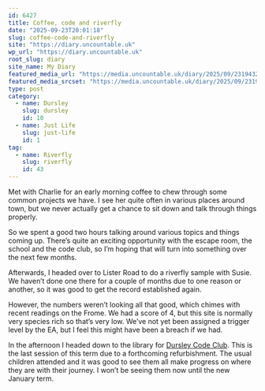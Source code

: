 ```yaml
---
id: 6427
title: Coffee, code and riverfly
date: "2025-09-23T20:01:18"
slug: coffee-code-and-riverfly
site: "https://diary.uncountable.uk"
wp_url: "https://diary.uncountable.uk"
root_slug: diary
site_name: My Diary
featured_media_url: "https://media.uncountable.uk/diary/2025/09/23194329/IMG20250923112601.webp"
featured_media_srcset: "https://media.uncountable.uk/diary/2025/09/23194329/IMG20250923112601-300x169.webp 300w, https://media.uncountable.uk/diary/2025/09/23194329/IMG20250923112601-1024x576.webp 1024w, https://media.uncountable.uk/diary/2025/09/23194329/IMG20250923112601-150x150.webp 150w, https://media.uncountable.uk/diary/2025/09/23194329/IMG20250923112601-640x360.webp 640w, https://media.uncountable.uk/diary/2025/09/23194329/IMG20250923112601.webp 1959w"
type: post
category:
  - name: Dursley
    slug: dursley
    id: 10
  - name: Just Life
    slug: just-life
    id: 1
tag:
  - name: Riverfly
    slug: riverfly
    id: 43
---
```



<p>Met with Charlie for an early morning coffee to chew through some common projects we have.  I see her quite often in various places around town, but we never actually get a chance to sit down and talk through things properly.</p>



<p>So we spent a good two hours talking around various topics and things coming up.  There&#8217;s quite an exciting opportunity with the escape room, the school and the code club, so I&#8217;m hoping that will turn into something over the next few months.</p>



<p>Afterwards, I headed over to Lister Road to do a riverfly sample with Susie. We haven&#8217;t done one there for a couple of months due to one reason or another, so it was good to get the record established again.</p>



<p>However, the numbers weren&#8217;t looking all that good, which chimes with recent readings on the Frome.  We had a score of 4, but this site is normally very species rich so that&#8217;s very low.  We&#8217;ve not yet been assigned a trigger level by the EA, but I feel this might have been a breach if we had.</p>



<p>In the afternoon I headed down to the library for <a href="https://www.facebook.com/dursleycodeclub">Dursley Code Club</a>.  This is the last session of this term due to a forthcoming refurbishment.  The usual children attended and it was good to see them all make progress on where they are with their journey.  I won&#8217;t be seeing them now until the new January term.</p>
